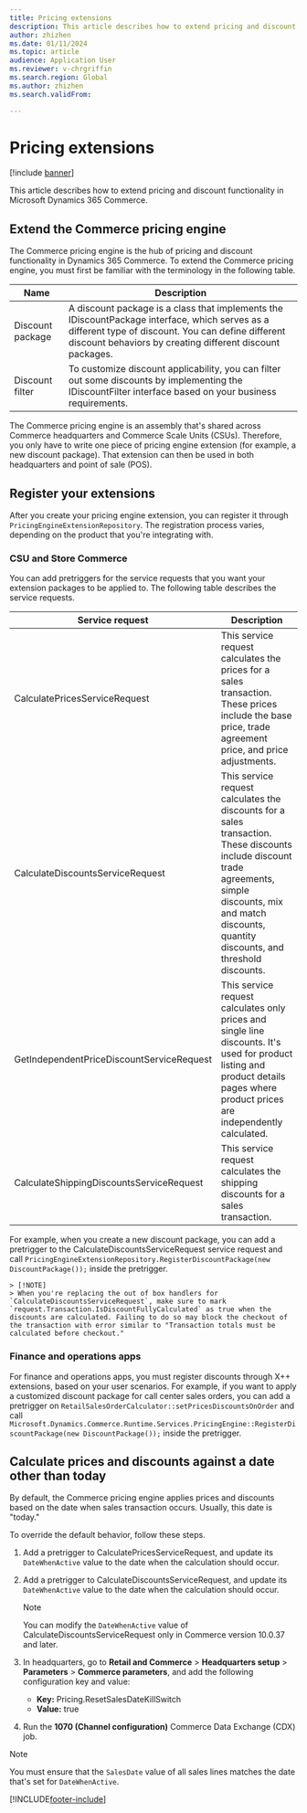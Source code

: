 ```yaml
---
title: Pricing extensions
description: This article describes how to extend pricing and discount functionality in Microsoft Dynamics 365 Commerce.
author: zhizhen
ms.date: 01/11/2024
ms.topic: article
audience: Application User
ms.reviewer: v-chrgriffin
ms.search.region: Global
ms.author: zhizhen
ms.search.validFrom:

---
```


# Pricing extensions

[!include [banner](../includes/banner.md)]

This article describes how to extend pricing and discount functionality in Microsoft Dynamics 365 Commerce.

## Extend the Commerce pricing engine

The Commerce pricing engine is the hub of pricing and discount functionality in Dynamics 365 Commerce. To extend the Commerce pricing engine, you must first be familiar with the terminology in the following table.

| Name | Description |
| --- | --- |
| Discount package | A discount package is a class that implements the IDiscountPackage interface, which serves as a different type of discount. You can define different discount behaviors by creating different discount packages. |
| Discount filter | To customize discount applicability, you can filter out some discounts by implementing the IDiscountFilter interface based on your business requirements. |

The Commerce pricing engine is an assembly that's shared across Commerce headquarters and Commerce Scale Units (CSUs). Therefore, you only have to write one piece of pricing engine extension (for example, a new discount package). That extension can then be used in both headquarters and point of sale (POS).

## Register your extensions

After you create your pricing engine extension, you can register it through `PricingEngineExtensionRepository`. The registration process varies, depending on the product that you're integrating with.

### CSU and Store Commerce

You can add pretriggers for the service requests that you want your extension packages to be applied to. The following table describes the service requests.

| Service request | Description |
| --- | --- |
| CalculatePricesServiceRequest | This service request calculates the prices for a sales transaction. These prices include the base price, trade agreement price, and price adjustments. |
| CalculateDiscountsServiceRequest | This service request calculates the discounts for a sales transaction. These discounts include discount trade agreements, simple discounts, mix and match discounts, quantity discounts, and threshold discounts. |
| GetIndependentPriceDiscountServiceRequest| This service request calculates only prices and single line discounts. It's used for product listing and product details pages where product prices are independently calculated. |
| CalculateShippingDiscountsServiceRequest | This service request calculates the shipping discounts for a sales transaction. |

For example, when you create a new discount package, you can add a pretrigger to the CalculateDiscountsServiceRequest service request and call `PricingEngineExtensionRepository.RegisterDiscountPackage(new DiscountPackage());` inside the pretrigger.

    > [!NOTE]
    > When you're replacing the out of box handlers for `CalculateDiscountsServiceRequest`, make sure to mark `request.Transaction.IsDiscountFullyCalculated` as true when the discounts are calculated. Failing to do so may block the checkout of the transaction with error similar to "Transaction totals must be calculated before checkout."

### Finance and operations apps

For finance and operations apps, you must register discounts through X++ extensions, based on your user scenarios. For example, if you want to apply a customized discount package for call center sales orders, you can add a pretrigger on `RetailSalesOrderCalculator::setPricesDiscountsOnOrder` and call `Microsoft.Dynamics.Commerce.Runtime.Services.PricingEngine::RegisterDiscountPackage(new DiscountPackage());` inside the pretrigger.

## Calculate prices and discounts against a date other than today

By default, the Commerce pricing engine applies prices and discounts based on the date when sales transaction occurs. Usually, this date is "today."

To override the default behavior, follow these steps.

1. Add a pretrigger to CalculatePricesServiceRequest, and update its `DateWhenActive` value to the date when the calculation should occur.
1. Add a pretrigger to CalculateDiscountsServiceRequest, and update its `DateWhenActive` value to the date when the calculation should occur.

    > [!NOTE]
    > You can modify the `DateWhenActive` value of CalculateDiscountsServiceRequest only in Commerce version 10.0.37 and later.

1. In headquarters, go to **Retail and Commerce** \> **Headquarters setup** \> **Parameters** \> **Commerce parameters**, and add the following configuration key and value:

    - **Key:** Pricing.ResetSalesDateKillSwitch
    - **Value:** true

1. Run the **1070 (Channel configuration)** Commerce Data Exchange (CDX) job.

> [!NOTE]
> You must ensure that the `SalesDate` value of all sales lines matches the date that's set for `DateWhenActive`.

[!INCLUDE[footer-include](../includes/footer-banner.md)]
